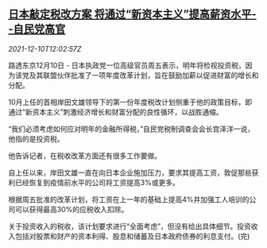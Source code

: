 <!--1639139463000-->
[日本敲定税改方案 将通过“新资本主义”提高薪资水平--自民党高官](https://cn.reuters.com/article/japan-ldp-tax-reform-wage-1210-idCNKBS2IP10B)
------

<div><i>2021-12-10T12:02:57Z</i></div><p>路透东京12月10日 - 日本执政党一位高级官员周五表示，明年将检视投资税，因为该党及其联盟伙伴批准了一项年度改革计划，旨在鼓励加薪以促进财富的增长和分配。</p><p>10月上任的首相岸田文雄领导下的第一份年度税改计划侧重于他的政策目标，即通过“新资本主义”刺激经济增长和财富分配的良性循环，以战胜通缩。</p><p>“我们必须考虑如何应对明年的金融所得税，”自民党税制调查会会长宫泽洋一说，他指的是投资税。</p><p>他告诉记者，在税收改革方面还有很多工作要做。</p><p>自上任以来，岸田文雄一直在向日本企业施加压力，要求其提高工资，敦促那些获利已经恢复到疫情前水平的公司将工资提高3%或更多。</p><p>根据周五批准的改革计划，将工资在上一年的基础上提高4%并加强工人培训的公司可以获得最高30%的应税收入扣除。</p><p>关于投资收入的税收，该计划要求进行“全面考虑”，但没有给出具体细节。投资收入包括对股票和财产的资本利得、股息和储蓄及日本政府债券的利息支付。(完)</p>
